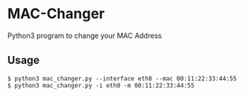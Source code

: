 # MAC-Changer
Python3 program to change your MAC Address

## Usage

```
$ python3 mac_changer.py --interface eth0 --mac 00:11:22:33:44:55
$ python3 mac_changer.py -i eth0 -m 00:11:22:33:44:55
```
